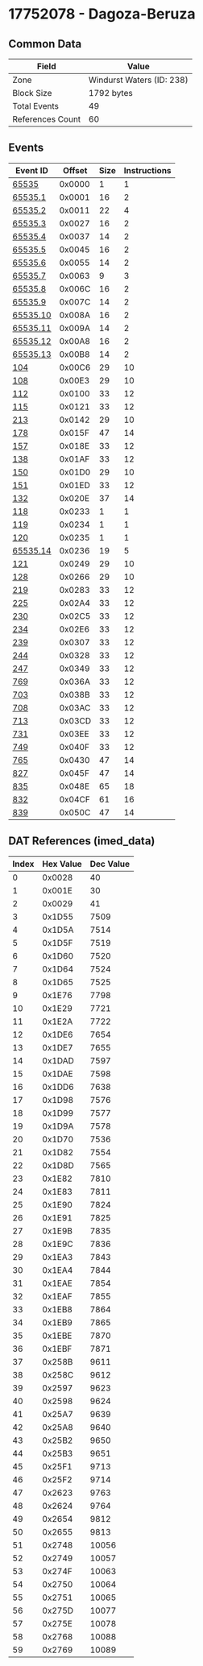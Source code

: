 # 17752078 - Dagoza-Beruza

## Common Data

| Field            | Value                     |
|------------------|---------------------------|
| Zone             | Windurst Waters (ID: 238) |
| Block Size       | 1792 bytes                |
| Total Events     | 49                        |
| References Count | 60                        |

## Events

| Event ID                  | Offset   |   Size |   Instructions |
|---------------------------|----------|--------|----------------|
| [65535](./65535.md)       | 0x0000   |      1 |              1 |
| [65535.1](./65535.1.md)   | 0x0001   |     16 |              2 |
| [65535.2](./65535.2.md)   | 0x0011   |     22 |              4 |
| [65535.3](./65535.3.md)   | 0x0027   |     16 |              2 |
| [65535.4](./65535.4.md)   | 0x0037   |     14 |              2 |
| [65535.5](./65535.5.md)   | 0x0045   |     16 |              2 |
| [65535.6](./65535.6.md)   | 0x0055   |     14 |              2 |
| [65535.7](./65535.7.md)   | 0x0063   |      9 |              3 |
| [65535.8](./65535.8.md)   | 0x006C   |     16 |              2 |
| [65535.9](./65535.9.md)   | 0x007C   |     14 |              2 |
| [65535.10](./65535.10.md) | 0x008A   |     16 |              2 |
| [65535.11](./65535.11.md) | 0x009A   |     14 |              2 |
| [65535.12](./65535.12.md) | 0x00A8   |     16 |              2 |
| [65535.13](./65535.13.md) | 0x00B8   |     14 |              2 |
| [104](./104.md)           | 0x00C6   |     29 |             10 |
| [108](./108.md)           | 0x00E3   |     29 |             10 |
| [112](./112.md)           | 0x0100   |     33 |             12 |
| [115](./115.md)           | 0x0121   |     33 |             12 |
| [213](./213.md)           | 0x0142   |     29 |             10 |
| [178](./178.md)           | 0x015F   |     47 |             14 |
| [157](./157.md)           | 0x018E   |     33 |             12 |
| [138](./138.md)           | 0x01AF   |     33 |             12 |
| [150](./150.md)           | 0x01D0   |     29 |             10 |
| [151](./151.md)           | 0x01ED   |     33 |             12 |
| [132](./132.md)           | 0x020E   |     37 |             14 |
| [118](./118.md)           | 0x0233   |      1 |              1 |
| [119](./119.md)           | 0x0234   |      1 |              1 |
| [120](./120.md)           | 0x0235   |      1 |              1 |
| [65535.14](./65535.14.md) | 0x0236   |     19 |              5 |
| [121](./121.md)           | 0x0249   |     29 |             10 |
| [128](./128.md)           | 0x0266   |     29 |             10 |
| [219](./219.md)           | 0x0283   |     33 |             12 |
| [225](./225.md)           | 0x02A4   |     33 |             12 |
| [230](./230.md)           | 0x02C5   |     33 |             12 |
| [234](./234.md)           | 0x02E6   |     33 |             12 |
| [239](./239.md)           | 0x0307   |     33 |             12 |
| [244](./244.md)           | 0x0328   |     33 |             12 |
| [247](./247.md)           | 0x0349   |     33 |             12 |
| [769](./769.md)           | 0x036A   |     33 |             12 |
| [703](./703.md)           | 0x038B   |     33 |             12 |
| [708](./708.md)           | 0x03AC   |     33 |             12 |
| [713](./713.md)           | 0x03CD   |     33 |             12 |
| [731](./731.md)           | 0x03EE   |     33 |             12 |
| [749](./749.md)           | 0x040F   |     33 |             12 |
| [765](./765.md)           | 0x0430   |     47 |             14 |
| [827](./827.md)           | 0x045F   |     47 |             14 |
| [835](./835.md)           | 0x048E   |     65 |             18 |
| [832](./832.md)           | 0x04CF   |     61 |             16 |
| [839](./839.md)           | 0x050C   |     47 |             14 |

## DAT References (imed_data)

|   Index | Hex Value   |   Dec Value |
|---------|-------------|-------------|
|       0 | 0x0028      |          40 |
|       1 | 0x001E      |          30 |
|       2 | 0x0029      |          41 |
|       3 | 0x1D55      |        7509 |
|       4 | 0x1D5A      |        7514 |
|       5 | 0x1D5F      |        7519 |
|       6 | 0x1D60      |        7520 |
|       7 | 0x1D64      |        7524 |
|       8 | 0x1D65      |        7525 |
|       9 | 0x1E76      |        7798 |
|      10 | 0x1E29      |        7721 |
|      11 | 0x1E2A      |        7722 |
|      12 | 0x1DE6      |        7654 |
|      13 | 0x1DE7      |        7655 |
|      14 | 0x1DAD      |        7597 |
|      15 | 0x1DAE      |        7598 |
|      16 | 0x1DD6      |        7638 |
|      17 | 0x1D98      |        7576 |
|      18 | 0x1D99      |        7577 |
|      19 | 0x1D9A      |        7578 |
|      20 | 0x1D70      |        7536 |
|      21 | 0x1D82      |        7554 |
|      22 | 0x1D8D      |        7565 |
|      23 | 0x1E82      |        7810 |
|      24 | 0x1E83      |        7811 |
|      25 | 0x1E90      |        7824 |
|      26 | 0x1E91      |        7825 |
|      27 | 0x1E9B      |        7835 |
|      28 | 0x1E9C      |        7836 |
|      29 | 0x1EA3      |        7843 |
|      30 | 0x1EA4      |        7844 |
|      31 | 0x1EAE      |        7854 |
|      32 | 0x1EAF      |        7855 |
|      33 | 0x1EB8      |        7864 |
|      34 | 0x1EB9      |        7865 |
|      35 | 0x1EBE      |        7870 |
|      36 | 0x1EBF      |        7871 |
|      37 | 0x258B      |        9611 |
|      38 | 0x258C      |        9612 |
|      39 | 0x2597      |        9623 |
|      40 | 0x2598      |        9624 |
|      41 | 0x25A7      |        9639 |
|      42 | 0x25A8      |        9640 |
|      43 | 0x25B2      |        9650 |
|      44 | 0x25B3      |        9651 |
|      45 | 0x25F1      |        9713 |
|      46 | 0x25F2      |        9714 |
|      47 | 0x2623      |        9763 |
|      48 | 0x2624      |        9764 |
|      49 | 0x2654      |        9812 |
|      50 | 0x2655      |        9813 |
|      51 | 0x2748      |       10056 |
|      52 | 0x2749      |       10057 |
|      53 | 0x274F      |       10063 |
|      54 | 0x2750      |       10064 |
|      55 | 0x2751      |       10065 |
|      56 | 0x275D      |       10077 |
|      57 | 0x275E      |       10078 |
|      58 | 0x2768      |       10088 |
|      59 | 0x2769      |       10089 |
